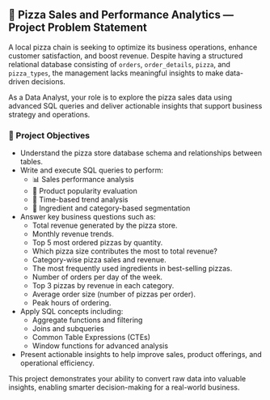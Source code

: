 ## 🍕 Pizza Sales and Performance Analytics — Project Problem Statement

A local pizza chain is seeking to optimize its business operations, enhance customer satisfaction, and boost revenue. Despite having a structured relational database consisting of `orders`, `order_details`, `pizza`, and `pizza_types`, the management lacks meaningful insights to make data-driven decisions.

As a Data Analyst, your role is to explore the pizza sales data using advanced SQL queries and deliver actionable insights that support business strategy and operations.

### 🎯 Project Objectives

- Understand the pizza store database schema and relationships between tables.
- Write and execute SQL queries to perform:
  - 📊 Sales performance analysis
  - 🍕 Product popularity evaluation
  - 📆 Time-based trend analysis
  - 🧂 Ingredient and category-based segmentation
- Answer key business questions such as:
  - Total revenue generated by the pizza store.
  - Monthly revenue trends.
  - Top 5 most ordered pizzas by quantity.
  - Which pizza size contributes the most to total revenue?
  - Category-wise pizza sales and revenue.
  - The most frequently used ingredients in best-selling pizzas.
  - Number of orders per day of the week.
  - Top 3 pizzas by revenue in each category.
  - Average order size (number of pizzas per order).
  - Peak hours of ordering.
- Apply SQL concepts including:
  - Aggregate functions and filtering
  - Joins and subqueries
  - Common Table Expressions (CTEs)
  - Window functions for advanced analysis
- Present actionable insights to help improve sales, product offerings, and operational efficiency.

This project demonstrates your ability to convert raw data into valuable insights, enabling smarter decision-making for a real-world business.


